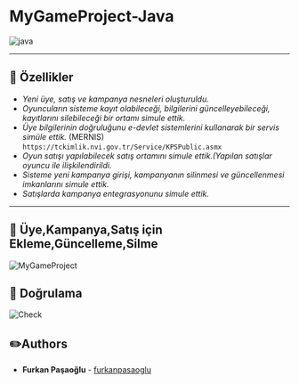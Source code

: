 # MyGameProject-Java

![java](https://user-images.githubusercontent.com/16624085/117038378-3b3f0580-ad10-11eb-95a8-d301f6142bdd.jpg)

<hr>

## 📌 Özellikler
* *Yeni üye, satış ve kampanya nesneleri oluşturuldu.*
* *Oyuncuların sisteme kayıt olabileceği, bilgilerini güncelleyebileceği, kayıtlarını silebileceği bir ortamı simule ettik.*
* *Üye bilgilerinin doğruluğunu e-devlet sistemlerini kullanarak bir servis simüle ettik.* (MERNIS)
`https://tckimlik.nvi.gov.tr/Service/KPSPublic.asmx`
* *Oyun satışı yapılabilecek satış ortamını simule ettik.(Yapılan satışlar oyuncu ile ilişkilendirildi.*
* *Sisteme yeni kampanya girişi, kampanyanın silinmesi ve güncellenmesi imkanlarını simule ettik.*
* *Satışlarda kampanya entegrasyonunu simule ettik.*

<hr>

## :pushpin: Üye,Kampanya,Satış için Ekleme,Güncelleme,Silme
![MyGameProject](https://user-images.githubusercontent.com/16624085/117003379-77ad3a00-aced-11eb-8055-c3aec19b0be3.png)

## :pushpin: Doğrulama
![Check](https://user-images.githubusercontent.com/16624085/117003409-7f6cde80-aced-11eb-8740-2a5d90484d86.png)

## :pencil2:Authors
* **Furkan Paşaoğlu** - [furkanpasaoglu](https://github.com/furkanpasaoglu)
